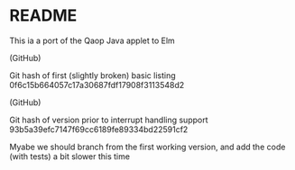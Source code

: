 # README

This ia a port of the Qaop Java applet to Elm

(GitHub)

Git hash of first (slightly broken) basic listing
0f6c15b664057c17a30687fdf17908f3113548d2

(GitHub)

Git hash of version prior to interrupt handling support
93b5a39efc7147f69cc6189fe89334bd22591cf2

Myabe we should branch from the first working version, and add the code
(with tests) a bit slower this time